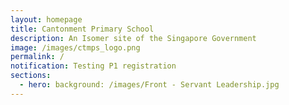 ```yaml
---
layout: homepage
title: Cantonment Primary School
description: An Isomer site of the Singapore Government
image: /images/ctmps_logo.png
permalink: /
notification: Testing P1 registration
sections:
  - hero: background: /images/Front - Servant Leadership.jpg
---
```


